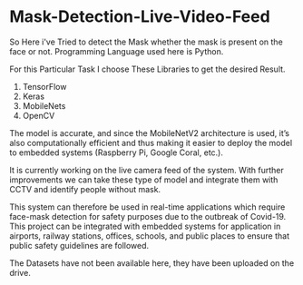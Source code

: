 # Mask-Detection-Live-Video-Feed


So Here i've Tried to detect the Mask whether the mask is present on the face or not.
Programming Language used here is Python.

For this Particular Task I choose These Libraries to get the desired Result.

1. TensorFlow
2. Keras
3. MobileNets
4. OpenCV

The model is accurate, and since the MobileNetV2 architecture is used, it’s also computationally efficient and thus making it easier to deploy the model to embedded systems (Raspberry Pi, Google Coral, etc.).

It is currently working on the live camera feed of the system. With further improvements we can take these type of model and integrate them with CCTV and identify people without mask.

This system can therefore be used in real-time applications which require face-mask detection for safety purposes due to the outbreak of Covid-19. This project can be integrated with embedded systems for application in airports, railway stations, offices, schools, and public places to ensure that public safety guidelines are followed.

The Datasets have not been available here, they have been uploaded on the drive. 

